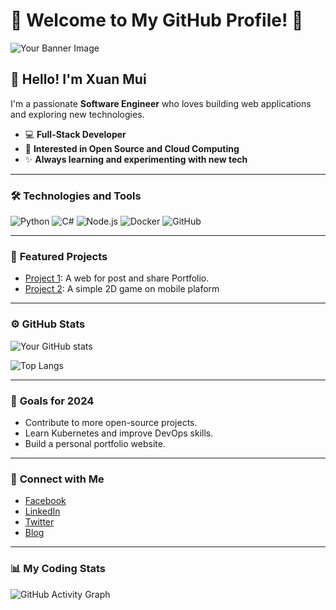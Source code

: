 # 🌟 **Welcome to My GitHub Profile!** 🌟

![Your Banner Image](https://as1.ftcdn.net/v2/jpg/03/52/39/00/1000_F_352390061_Bem8aYkzfGhIObTC4fXhf0PmKQjWM1wN.jpg)

## 👋 Hello! I'm Xuan Mui  
I'm a passionate **Software Engineer** who loves building web applications and exploring new technologies.

- 💻 **Full-Stack Developer**
- 🚀 **Interested in Open Source and Cloud Computing**
- ✨ **Always learning and experimenting with new tech**

---

### 🛠️ **Technologies and Tools**

![Python](https://img.shields.io/badge/-Python-333333?style=flat&logo=python)
![C#](https://img.shields.io/badge/-C%23-333333?style=flat&logo=c-sharp)
![Node.js](https://img.shields.io/badge/-Node.js-333333?style=flat&logo=node.js)
![Docker](https://img.shields.io/badge/-Docker-333333?style=flat&logo=docker)
![GitHub](https://img.shields.io/badge/-GitHub-333333?style=flat&logo=github)

---

### 📂 **Featured Projects**

- [Project 1](https://github.com/Tealwine/DACS): A web for post and share Portfolio.
- [Project 2](https://github.com/Tealwine/Android-Game): A simple 2D game on mobile plaform


---

### ⚙️ **GitHub Stats**

![Your GitHub stats](https://github-readme-stats.vercel.app/api?username=Tealwine&show_icons=true&theme=radical)

![Top Langs](https://github-readme-stats.vercel.app/api/top-langs/?username=Tealwine&layout=compact&theme=radical)

---

### 🎯 **Goals for 2024**

- Contribute to more open-source projects.
- Learn Kubernetes and improve DevOps skills.
- Build a personal portfolio website.

---

### 🔗 **Connect with Me**
- [Facebook](https://www.facebook.com/NXM.Hunter/)
- [LinkedIn](https://www.linkedin.com/in/yourusername/)
- [Twitter](https://twitter.com/yourusername)
- [Blog](https://yourblog.com)

---

### 📊 **My Coding Stats**

![GitHub Activity Graph](https://activity-graph.herokuapp.com/graph?username=yourusername&theme=react-dark&hide_border=true)

